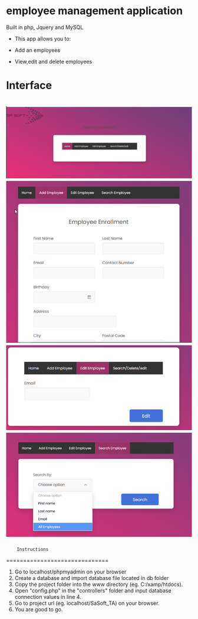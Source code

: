 # employee management application

Built in php, Jquery and MySQL
* This app allows you to:

* Add an employees
* View,edit and delete employees

# Interface
![SaSoft_TA](images/i1.png)
![SaSoft_TA](images/i2.png)
![SaSoft_TA](images/i3.png)
![SaSoft_TA](images/i4.png)
==============================
		Instructions
==============================

1. Go to localhost/phpmyadmin on your browser
2. Create a database and import database file located in db folder
3. Copy the project folder into the www directory (eg. C:/xamp/htdocs).
4. Open "config.php" in the "controllers" folder and input database connection values in line 4.
5. Go to project url (eg. localhost/SaSoft_TA) on your browser.
6. You are good to go.
